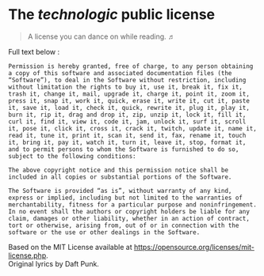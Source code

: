 
# The _technologic_ public license

> A license you can dance on while reading. ♬

Full text below :

    Permission is hereby granted, free of charge, to any person obtaining a copy of this software and associated documentation files (the “Software”), to deal in the Software without restriction, including without limitation the rights to buy it, use it, break it, fix it, trash it, change it, mail, upgrade it, charge it, point it, zoom it, press it, snap it, work it, quick, erase it, write it, cut it, paste it, save it, load it, check it, quick, rewrite it, plug it, play it, burn it, rip it, drag and drop it, zip, unzip it, lock it, fill it, curl it, find it, view it, code it, jam, unlock it, surf it, scroll it, pose it, click it, cross it, crack it, twitch, update it, name it, read it, tune it, print it, scan it, send it, fax, rename it, touch it, bring it, pay it, watch it, turn it, leave it, stop, format it, and to permit persons to whom the Software is furnished to do so, subject to the following conditions:

    The above copyright notice and this permission notice shall be included in all copies or substantial portions of the Software.

    The Software is provided “as is”, without warranty of any kind, express or implied, including but not limited to the warranties of merchantability, fitness for a particular purpose and noninfringement. In no event shall the authors or copyright holders be liable for any claim, damages or other liability, whether in an action of contract, tort or otherwise, arising from, out of or in connection with the software or the use or other dealings in the Software.

Based on the MIT License available at https://opensource.org/licenses/mit-license.php.  
Original lyrics by Daft Punk.

